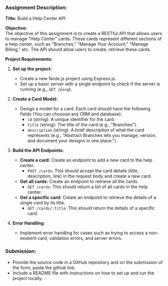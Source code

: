 ### Assignment Description:

**Title:** Build a Help Center API

**Objective:**  
The objective of this assignment is to create a RESTful API that allows users to manage "Help Center" cards. These cards represent different sections of a help center, such as "Branches," "Manage Your Account," "Manage Billing," etc. The API should allow users to create, retrieve these cards.

**Project Requirements:**

1. **Set up the project:**
   - Create a new Node.js project using Express.js.
   - Set up a basic server with a single endpoint to check if the server is running (e.g., `GET /ping`).

2. **Create a Card Model:**
   - Design a model for a card. Each card should have the following fields (You can chooose any ORM and database):
     - `id` (string): A unique identifier for the card.
     - `title` (string): The title of the card (e.g., "Branches").
     - `description` (string): A brief description of what the card represents (e.g., "Abstract Branches lets you manage, version, and document your designs in one place.").

3. **Build the API Endpoints:**
   - **Create a card:** Create an endpoint to add a new card to the help center.
     - `POST /cards`: This should accept the card details (title, description, link) in the request body and create a new card.
   - **Get all cards:** Create an endpoint to retrieve all the cards.
     - `GET /cards`: This should return a list of all cards in the help center.
   - **Get a specific card:** Create an endpoint to retrieve the details of a single card by its title.
     - `GET /cards/:title`: This should return the details of a specific card.

4. **Error Handling:**
   - Implement error handling for cases such as trying to access a non-existent card, validation errors, and server errors.


### Submission:
- Provide the source code in a GitHub repository and on the submission of the form, paste the github link.
- Include a README file with instructions on how to set up and run the project locally.
